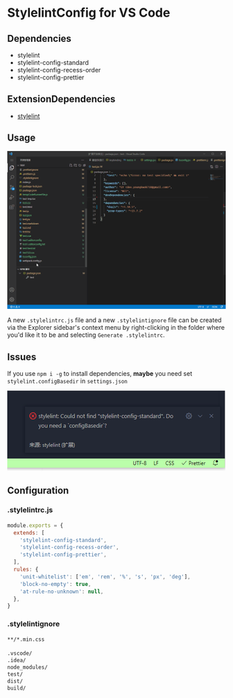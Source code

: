 # StylelintConfig for VS Code

## Dependencies

- stylelint
- stylelint-config-standard
- stylelint-config-recess-order
- stylelint-config-prettier

## ExtensionDependencies

- [stylelint](https://marketplace.visualstudio.com/items?itemName=stylelint.vscode-stylelint)

## Usage

![](https://raw.githubusercontent.com/whosydd/images-in-one/main/20210704000713.gif)

A new `.stylelintrc.js` file and a new `.stylelintignore` file can be created via the Explorer sidebar's context menu by right-clicking in the folder where you'd like it to be and selecting `Generate .stylelintrc`.

## Issues

If you use `npm i -g` to install dependencies, **maybe** you need set `stylelint.configBasedir` in `settings.json`

![](https://raw.githubusercontent.com/whosydd/images-in-one/main/20210704000708.PNG)

## Configuration

### .stylelintrc.js

```js
module.exports = {
  extends: [
    'stylelint-config-standard',
    'stylelint-config-recess-order',
    'stylelint-config-prettier',
  ],
  rules: {
    'unit-whitelist': ['em', 'rem', '%', 's', 'px', 'deg'],
    'block-no-empty': true,
    'at-rule-no-unknown': null,
  },
}
```

### .stylelintignore

```
**/*.min.css

.vscode/
.idea/
node_modules/
test/
dist/
build/
```
